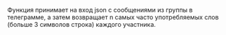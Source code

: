 Функция принимает на вход json с сообщениями из группы в телеграмме, а затем возвращает n самых часто употребляемых слов (больше 3 символов строка) каждого участника.
